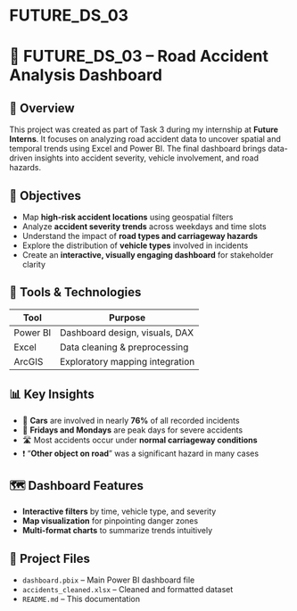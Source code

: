 # FUTURE_DS_03
# 🚧 FUTURE_DS_03 – Road Accident Analysis Dashboard

## 📌 Overview
This project was created as part of Task 3 during my internship at **Future Interns**. It focuses on analyzing road accident data to uncover spatial and temporal trends using Excel and Power BI. The final dashboard brings data-driven insights into accident severity, vehicle involvement, and road hazards.

## 🎯 Objectives
- Map **high-risk accident locations** using geospatial filters
- Analyze **accident severity trends** across weekdays and time slots
- Understand the impact of **road types and carriageway hazards**
- Explore the distribution of **vehicle types** involved in incidents
- Create an **interactive, visually engaging dashboard** for stakeholder clarity

## 🧰 Tools & Technologies
| Tool     | Purpose                            |
|----------|-------------------------------------|
| Power BI | Dashboard design, visuals, DAX      |
| Excel    | Data cleaning & preprocessing       |
| ArcGIS   | Exploratory mapping integration     |

## 📊 Key Insights
- 🚗 **Cars** are involved in nearly **76%** of all recorded incidents
- 📅 **Fridays and Mondays** are peak days for severe accidents
- 🛣️ Most accidents occur under **normal carriageway conditions**
- ❗ “**Other object on road**” was a significant hazard in many cases

## 🗺️ Dashboard Features
- **Interactive filters** by time, vehicle type, and severity
- **Map visualization** for pinpointing danger zones
- **Multi-format charts** to summarize trends intuitively

## 📁 Project Files
- `dashboard.pbix` – Main Power BI dashboard file  
- `accidents_cleaned.xlsx` – Cleaned and formatted dataset  
- `README.md` – This documentation  






